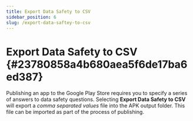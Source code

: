 ```yaml
---
title: Export Data Safety to CSV
sidebar_position: 6
slug: /export-data-saftey-to-csv
---
```


# **Export Data Safety to CSV** {#23780858a4b680aea5f6de17ba6ed387}

Publishing an app to the Google Play Store requires you to specify a series of answers to data safety questions. Selecting **Export Data Safety to CSV** will export a _comma separated values_ file into the APK output folder. This file can be imported as part of the process of publishing.

